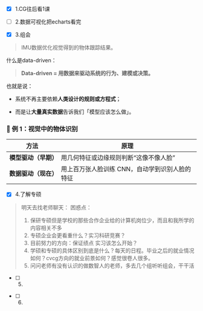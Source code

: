 - [x] 1.CG往后看1课
> 
- [ ] 2.数据可视化把echarts看完
> 
- [x] 3.组会
> IMU数据优化视觉得到的物体跟踪结果。
> 
什么是data-driven：
> **Data-driven = 用数据来驱动系统的行为、建模或决策。**

也就是说：

- 系统不再主要依赖**人类设计的规则或方程式**；
    
- 而是让**大量真实数据**告诉我们「模型应该怎么做」。
### 🧠 例 1：视觉中的物体识别

|方法|原理|
|---|---|
|**模型驱动（早期）**|用几何特征或边缘规则判断“这像不像人脸”|
|**数据驱动（现在）**|用上百万张人脸训练 CNN，自动学到识别人脸的特征|
- [x] 4.了解专硕
> 明天去找老师聊天：
> 困惑点：
> 1. 保研专硕但是学校的那些合作企业给的计算机岗位少，而且和我所学的内容相关不多
> 2. 专硕企业会更看重什么？实习科研竞赛？
> 3. 目前努力的方向：保证绩点 实习该怎么开始？
> 4. 学硕和专硕的具体区别到底是什么？每天的日程。毕业之后的就业情况如何？cvcg方向的就业前景如何？感觉很卷人很多。
> 5. 问问老师有没有认识的做数智人的老师，多去几个组听听组会，干干活
- [ ] 5.
> 
- [ ] 6.
> 